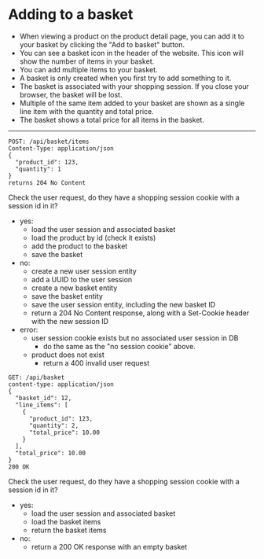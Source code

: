 # Adding to a basket

- When viewing a product on the product detail page, you can add it to your basket by clicking the "Add to basket" button.
- You can see a basket icon in the header of the website. This icon will show the number of items in your basket.
- You can add multiple items to your basket.
- A basket is only created when you first try to add something to it.
- The basket is associated with your shopping session. If you close your browser, the basket will be lost.
- Multiple of the same item added to your basket are shown as a single line item with the quantity and total price.
- The basket shows a total price for all items in the basket.

---
```http
POST: /api/basket/items
Content-Type: application/json
{
  "product_id": 123,
  "quantity": 1
}
returns 204 No Content
```

Check the user request, do they have a shopping session cookie with a session id in it?
  - yes:
    - load the user session and associated basket
    - load the product by id (check it exists)
    - add the product to the basket
    - save the basket
  - no:
    - create a new user session entity
    - add a UUID to the user session
    - create a new basket entity
    - save the basket entity
    - save the user session entity, including the new basket ID
    - return a 204 No Content response, along with a Set-Cookie header with the new session ID
  - error:
    - user session cookie exists but no associated user session in DB
      - do the same as the "no session cookie" above.
    - product does not exist
      - return a 400 invalid user request

```http
GET: /api/basket
content-type: application/json
{
  "basket_id": 12,
  "line_items": [
    {
      "product_id": 123,
      "quantity": 2,
      "total_price": 10.00
    }
  ],
  "total_price": 10.00
}
200 OK
```

Check the user request, do they have a shopping session cookie with a session id in it?
  - yes:
    - load the user session and associated basket
    - load the basket items
    - return the basket items
  - no:
    - return a 200 OK response with an empty basket